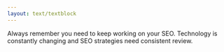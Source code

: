```yaml
---
layout: text/textblock
---
```

Always remember you need to keep working on your SEO. Technology is constantly changing and SEO strategies need consistent review.
<p>

